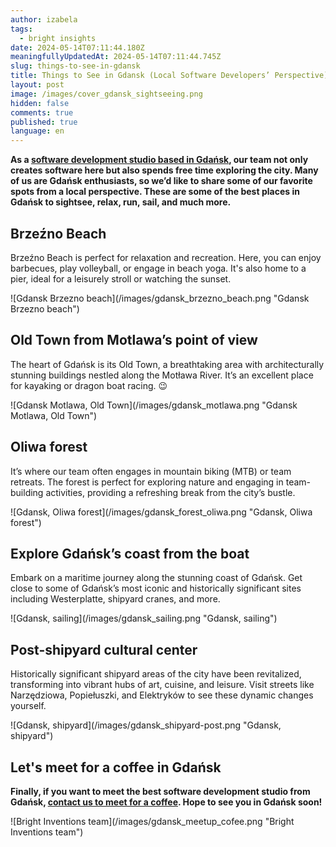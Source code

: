 ```yaml
---
author: izabela
tags:
  - bright insights
date: 2024-05-14T07:11:44.180Z
meaningfullyUpdatedAt: 2024-05-14T07:11:44.745Z
slug: things-to-see-in-gdansk
title: Things to See in Gdansk (Local Software Developers’ Perspective)
layout: post
image: /images/cover_gdansk_sightseeing.png
hidden: false
comments: true
published: true
language: en
---
```

**As a [software development studio based in Gdańsk](/our-areas/gdansk-software-company/), our team not only creates software here but also spends free time exploring the city. Many of us are Gdańsk enthusiasts, so we’d like to share some of our favorite spots from a local perspective. These are some of the best places in Gdańsk to sightsee, relax, run, sail, and much more.**

## Brzeźno Beach

Brzeźno Beach is perfect for relaxation and recreation. Here, you can enjoy barbecues, play volleyball, or engage in beach yoga. It's also home to a pier, ideal for a leisurely stroll or watching the sunset.

<div className="image">![Gdansk Brzezno beach](/images/gdansk_brzezno_beach.png "Gdansk Brzezno beach")</div>

## Old Town from Motlawa’s point of view

The heart of Gdańsk is its Old Town, a breathtaking area with architecturally stunning buildings nestled along the Motława River. It’s an excellent place for kayaking or dragon boat racing. 😉

<div className="image">![Gdansk Motlawa, Old Town](/images/gdansk_motlawa.png "Gdansk Motlawa, Old Town")</div>

## Oliwa forest

It’s where our team often engages in mountain biking (MTB) or team retreats. The forest is perfect for exploring nature and engaging in team-building activities, providing a refreshing break from the city’s bustle.

<div className="image">![Gdansk, Oliwa forest](/images/gdansk_forest_oliwa.png "Gdansk, Oliwa forest")</div>

## Explore Gdańsk’s coast from the boat

Embark on a maritime journey along the stunning coast of Gdańsk. Get close to some of Gdańsk’s most iconic and historically significant sites including Westerplatte, shipyard cranes, and more.

<div className="image">![Gdansk, sailing](/images/gdansk_sailing.png "Gdansk, sailing")</div>

## Post-shipyard cultural center

Historically significant shipyard areas of the city have been revitalized, transforming into vibrant hubs of art, cuisine, and leisure. Visit streets like Narzędziowa, Popiełuszki, and Elektryków to see these dynamic changes yourself.

<div className="image">![Gdansk, shipyard](/images/gdansk_shipyard-post.png "Gdansk, shipyard")</div>

## Let's meet for a coffee in Gdańsk

**Finally, if you want to meet the best software development studio from Gdańsk, [contact us to meet for a coffee](/our-areas/gdansk-software-company/). Hope to see you in Gdańsk soon!**

<div className="image">![Bright Inventions team](/images/gdansk_meetup_cofee.png "Bright Inventions team")</div>